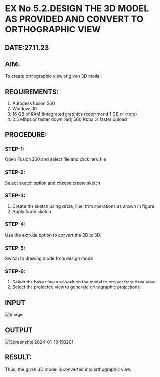 # EX No.5.2.DESIGN THE 3D MODEL AS PROVIDED AND CONVERT TO ORTHOGRAPHIC VIEW
## DATE:27.11.23

## AIM: 
To create orthographic view of given 3D model

## REQUIREMENTS: 
1. Autodesk fusion 360
2. Windows 10
3. 16 GB of RAM (integrated graphics recommend 1 GB or more)
4. 2.5 Mbps or faster download; 500 Kbps or faster upload 

## PROCEDURE:

### STEP-1:
Open Fusion 360 and select file and click new file

### STEP-2:
Select sketch option and choose create sketch

### STEP-3: 
1. Create the sketch using circle, line, trim operations as shown in figure
2. Apply finish sketch 

### STEP-4:
 Use the extrude option to convert the 2D to 3D.

### STEP-5:
Switch to drawing mode from design mode 
          
### STEP-6:
1. Select the base view and position the model to project from base view 
2. Select the projected view to generate orthographic projections

## INPUT
![image](https://user-images.githubusercontent.com/113594316/199412055-fa1f658d-65f4-42c2-9c3c-78c93512e905.png)

## OUTPUT
![Screenshot 2024-01-19 193201](https://github.com/jaikanth25/EX-No.5.2.DESIGN-THE-3D-MODEL-AS-PROVIDED-AND-CONVERT-TO-ORTHOGRAPHIC-VIEW/assets/155935294/a57e5292-e73c-4cc4-aaef-915d8feabda0)


## RESULT:
Thus, the given 3D model is converted into orthographic view.
